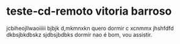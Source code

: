 # teste-cd-remoto vitoria barroso
  jcbiheojllwaoiiiii
  bjbjk
  d,mkmnxkn
  quero dormir
  c xcnmmx
  jhshfdfd
  dkbsjbkdbskz
  sjdbsjbdbks
  dormir nao é bom, vou assistir.
